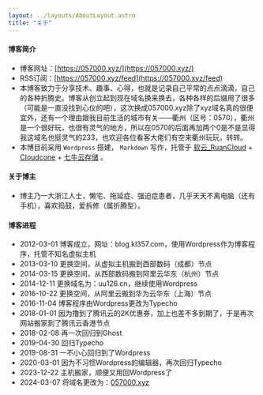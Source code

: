 ```yaml
---
layout: ../layouts/AboutLayout.astro
title: "关于"
---
```


#### 博客简介

- 博客网址：[https://057000.xyz/](https://057000.xyz/)
- RSS订阅：[https://057000.xyz/feed](https://057000.xyz/feed)
- 本博客致力于分享技术、趣事、心得，也就是记录自己平常的点点滴滴，自己的各种折腾史。博客从创立起到现在域名换来换去，各种各样的后缀用了很多（可能是一直没找到心仪的吧），这次换成057000.xyz除了xyz域名真的很便宜外，还有一个理由跟我目前生活的城市有关——衢州（区号：0570），衢州是一个很好玩，也很有灵气的地方，所以在0570的后面再加两个0是不是显得我这域名也挺灵气的233，也欢迎各位看客大佬们有空来衢州玩玩，转转。
- 本博目前采用 ` Wordpress ` 搭建， ` Markdown ` 写作，托管于 [软云_RuanCloud](https://ruan.cloud/aff/EHCDQDQS "软云_RuanCloud") + [Cloudcone](https://app.cloudcone.com.cn/?ref=10762) + [七牛云存储](https://portal.qiniu.com/signup?code=3lm22u6rk7tqq) 。

#### 关于博主

- 博主乃一大浙江人士，懒宅、拖延症、强迫症患者，几乎天天不离电脑（还有手机），喜欢捣鼓，爱拆修（属折腾型）。

#### 博客进程

- 2012-03-01 博客成立，网址：blog.kl357.com，使用Wordpress作为博客程序，托管不知名虚拟主机
- 2013-03-10 更换空间，从虚拟主机搬到西部数码（成都）节点
- 2014-03-15 更换空间，从西部数码搬到阿里云华东（杭州）节点
- 2014-12-11 更换域名为：uu126.cn，继续使用Wordpress
- 2016-10-22 更换空间，从阿里云搬到华为云华东（上海）节点
- 2016-11-04 博客程序由Wordpress更改为Typecho
- 2018-01-01 因为撸到了腾讯云的2K优惠券，加上也差不多到期了，于是再次网站搬家到了腾讯云香港节点
- 2018-02-08 再一次回归到Ghost
- 2019-04-30 回归Typecho
- 2019-08-31 一不小心回归到了Wordpress
- 2020-03-01 因为不习惯Wordpress的编辑器，再次回归Typecho
- 2023-12-22 主机搬家，顺便又用回Wordpress了
- 2024-03-07 将域名更改为：[057000.xyz](https://057000.xyz/ "057000.xyz")